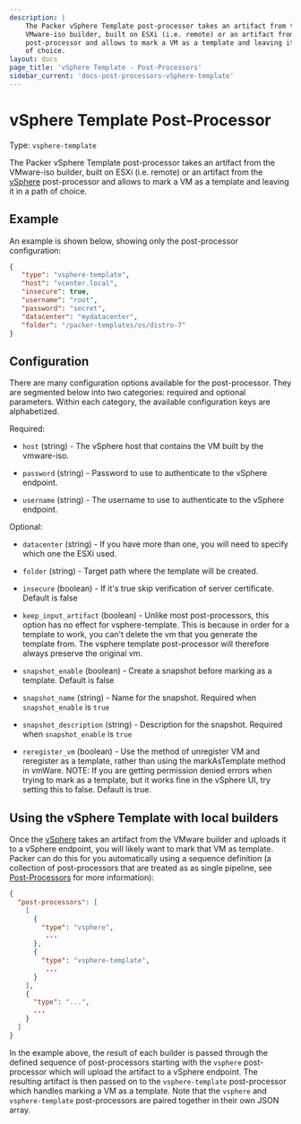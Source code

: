 ```yaml
---
description: |
    The Packer vSphere Template post-processor takes an artifact from the
    VMware-iso builder, built on ESXi (i.e. remote) or an artifact from the vSphere
    post-processor and allows to mark a VM as a template and leaving it in a path
    of choice.
layout: docs
page_title: 'vSphere Template - Post-Processors'
sidebar_current: 'docs-post-processors-vSphere-template'
---
```


# vSphere Template Post-Processor

Type: `vsphere-template`

The Packer vSphere Template post-processor takes an artifact from the
VMware-iso builder, built on ESXi (i.e. remote) or an artifact from the
[vSphere](/docs/post-processors/vsphere.html) post-processor and allows to mark
a VM as a template and leaving it in a path of choice.

## Example

An example is shown below, showing only the post-processor configuration:

``` json
{
   "type": "vsphere-template",
   "host": "vcenter.local",
   "insecure": true,
   "username": "root",
   "password": "secret",
   "datacenter": "mydatacenter",
   "folder": "/packer-templates/os/distro-7"
}
```

## Configuration

There are many configuration options available for the post-processor. They are
segmented below into two categories: required and optional parameters. Within
each category, the available configuration keys are alphabetized.

Required:

-   `host` (string) - The vSphere host that contains the VM built by the
    vmware-iso.

-   `password` (string) - Password to use to authenticate to the vSphere
    endpoint.

-   `username` (string) - The username to use to authenticate to the vSphere
    endpoint.

Optional:

-   `datacenter` (string) - If you have more than one, you will need to specify
    which one the ESXi used.

-   `folder` (string) - Target path where the template will be created.

-   `insecure` (boolean) - If it's true skip verification of server
    certificate. Default is false

-   `keep_input_artifact` (boolean) - Unlike most post-processors, this option
    has no effect for vsphere-template. This is because in order for a template
    to work, you can't delete the vm that you generate the template from. The
    vsphere template post-processor will therefore always preserve the original
    vm.

-   `snapshot_enable` (boolean) - Create a snapshot before marking as a
    template. Default is false

-   `snapshot_name` (string) - Name for the snapshot. Required when
    `snapshot_enable` is `true`

-   `snapshot_description` (string) - Description for the snapshot. Required
    when `snapshot_enable` is `true`

-    `reregister_vm` (boolean) - Use the method of unregister VM and reregister
    as a template, rather than using the markAsTemplate method in vmWare.
    NOTE: If you are getting permission denied errors when trying to mark as a
    template, but it works fine in the vSphere UI, try setting this to false.
    Default is true.

## Using the vSphere Template with local builders

Once the [vSphere](/docs/post-processors/vsphere.html) takes an artifact from
the VMware builder and uploads it to a vSphere endpoint, you will likely want
to mark that VM as template. Packer can do this for you automatically using a
sequence definition (a collection of post-processors that are treated as as
single pipeline, see [Post-Processors](/docs/templates/post-processors.html)
for more information):

``` json
{
  "post-processors": [
    [
      {
        "type": "vsphere",
         ...
      },
      {
        "type": "vsphere-template",
         ...
      }
    ],
    {
      "type": "...",
      ...
    }
  ]
}
```

In the example above, the result of each builder is passed through the defined
sequence of post-processors starting with the `vsphere` post-processor which
will upload the artifact to a vSphere endpoint. The resulting artifact is then
passed on to the `vsphere-template` post-processor which handles marking a VM
as a template. Note that the `vsphere` and `vsphere-template` post-processors
are paired together in their own JSON array.
